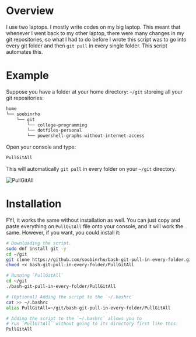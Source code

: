 # Overview

I use two laptops. I mostly write codes on my big laptop. This meant that whenever
I went back to my other laptop, there were many changes in my git repositories,
so what I had to do before I wrote this script was to go into every git folder and 
then `git pull` in every single folder. This script automates this.
 
# Example

Suppose you have a folder at your home directory: `~/git` storeing all your
git repositories:

```bash
home
└── soobinrho
    └── git
        └── college-programming
        └── dotfiles-personal
        └── powershell-graphs-without-internet-access        
```

Open your console and type:
```bash
PullGitAll
```
This will automatically `git pull` in every folder on your `~/git` directory.

![PullGitAll](https://user-images.githubusercontent.com/19341857/176871556-f7368e41-43b2-4331-954c-5d6054e07c95.png)

# Installation

FYI, it works the same without installation as well.
You can just copy and paste everything on `PullGitAll` file
onto your console, and it will work the same.
However, if you want, you could install it:

```bash
# Downloading the script.
sudo dnf install git -y
cd ~/git
git clone https://github.com/soobinrho/bash-git-pull-in-every-folder.git
chmod +x bash-git-pull-in-every-folder/PullGitAll

# Running `PullGitAll`
cd ~/git
./bash-git-pull-in-every-folder/PullGitAll

# (Optional) Adding the script to the `~/.bashrc`
cat >> ~/.bashrc
alias PullGitAll=~/git/bash-git-pull-in-every-folder/PullGitAll

# Adding the script to the `~/.bashrc` allows you to
# run `PullGitAll` without going to its directory first like this:
PullGitAll
```

